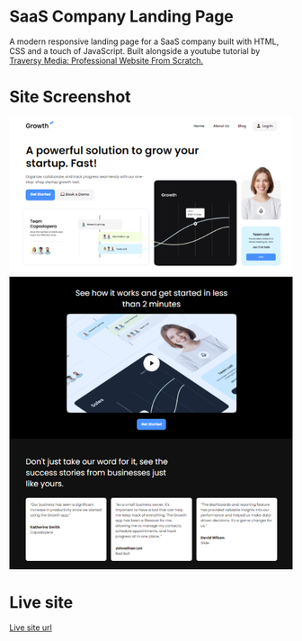 # SaaS Company Landing Page

A modern responsive landing page for a SaaS company built with HTML, CSS and a touch of JavaScript. Built alongside a youtube tutorial by [Traversy Media: Professional Website From Scratch.](https://www.youtube.com/watch?v=HXYZxVbWkjc&t=5913s)

# Site Screenshot

![](./images/screen.png)

# Live site
[Live site url](https://saas-company-landing-page-mu.vercel.app/)

